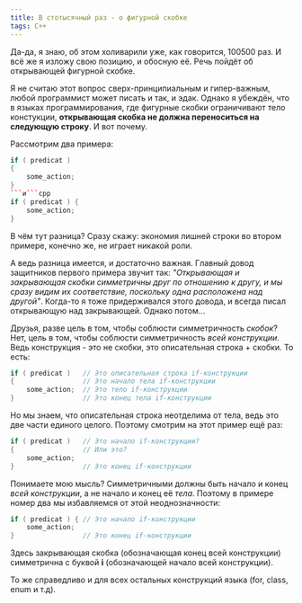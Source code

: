 ```yaml
---
title: В стотысячный раз - о фигурной скобке
tags: C++
---
```


Да-да, я знаю, об этом холиварили уже, как говорится, 100500 раз. И всё же я изложу свою позицию, и обосную её. Речь пойдёт об открывающей фигурной скобке.

Я не считаю этот вопрос сверх-принципиальным и гипер-важным, любой программист может писать и так, и эдак. Однако я убеждён, что в языках программирования, где фигурные скобки ограничивают тело констукции, **открывающая скобка не должна переноситься на следующую строку**. И вот почему.

Рассмотрим два примера:
```cpp
if ( predicat )
{
    some_action;
}
```и```cpp
if ( predicat ) {
    some_action;
}
```
В чём тут разница? Сразу скажу: экономия лишней строки во втором примере, конечно же, не играет никакой роли.

А ведь разница имеется, и достаточно важная. Главный довод защитников первого примера звучит так: *"Открывающая и закрывающая скобки симметричны друг по отношению к другу, и мы сразу видим их соответствие, поскольку одна расположена над другой"*. Когда-то я тоже придерживался этого довода, и всегда писал открывающую над закрывающей. Однако потом...

Друзья, разве цель в том, чтобы соблюсти симметричность *скобок*? Нет, цель в том, чтобы соблюсти симметричность *всей конструкции*. Ведь конструкция - это не скобки, это описательная строка + скобки. То есть:
```cpp
if ( predicat )   // Это описательная строка if-конструкции
{                 // Это начало тела if-конструкции
    some_action;  // Это тело if-конструкции
}                 // Это конец тела if-конструкции
```
Но мы знаем, что описательная строка неотделима от тела, ведь это две части единого целого. Поэтому смотрим на этот пример ещё раз:
```cpp
if ( predicat )   // Это начало if-конструкции?
{                 // Или это?
    some_action;   
}                 // Это конец if-конструкции
```
Понимаете мою мысль? Симметричными должны быть начало и конец *всей конструкции*, а не начало и конец её *тела*. Поэтому в примере номер два мы избавляемся от этой неоднозначности:
```cpp
if ( predicat ) { // Это начало if-конструкции 
    some_action;   
}                 // Это конец if-конструкции
```
Здесь закрывающая скобка (обозначающая конец всей конструкции) симметрична с буквой **i** (обозначающей начало всей конструкции).

То же справедливо и для всех остальных конструкций языка (for, class, enum и т.д). 
